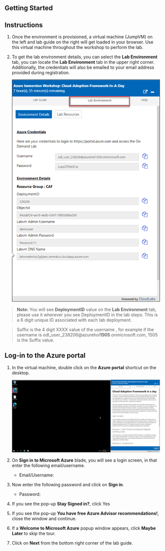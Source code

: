 ## **Getting Started**

## Instructions

1. Once the environment is provisioned, a virtual machine (JumpVM) on the left and lab guide on the right will get loaded in your browser. Use this virtual machine throughout the workshop to perform the lab.

2. To get the lab environment details, you can select the **Lab Environment** tab, you can locate the **Lab Environment** tab in the upper right corner. Additionally, the credentials will also be emailed to your email address provided during registration.

   ![](images/labenvironmenttab.png)
   
  >**Note:** You will see **DeploymentID** value on the **Lab Environment** tab, please use it wherever you see DeploymentID in the lab steps. This is a 6 digit unique ID associated with each lab deployment. 
  
  >Suffix is the 4 digit XXXX value of the username , for example if the username is odl_user_238206@azurehol**1505**.onmicrosoft.com, 1505 is the Suffix value.
 
## Log-in to the Azure portal

1. In the virtual machine, double click on the **Azure portal** shortcut on the desktop.
   
   ![](images/gettingstarted.png)

2. On **Sign in to Microsoft Azure** blade, you will see a login screen, in that enter the following email/username. 
   * Email/Username: <inject key="AzureAdUserEmail"></inject>

3. Now enter the following password and click on **Sign in**.
   * Password: <inject key="AzureAdUserPassword"></inject>

4. If you see the pop-up **Stay Signed in?**, click Yes

5. If you see the pop-up **You have free Azure Advisor recommendations!**, close the window and continue.

6. If a **Welcome to Microsoft Azure** popup window appears, click **Maybe Later** to skip the tour.

7. Click on **Next** from the bottom right corner of the lab guide.

